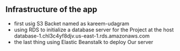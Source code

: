## Infrastructure of the app

- first usig S3 Backet named as kareem-udagram
- using RDS to initialize a database server for the Project at the host database-1.chl3c4yf8djv.us-east-1.rds.amazonaws.com
- the last thing using Elastic Beanstalk to deploy Our server
